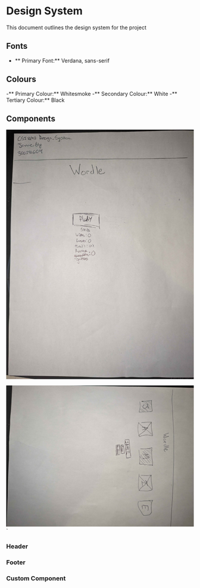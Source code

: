 # Design System

This document outlines the design system for the project

## Fonts
- ** Primary Font:** Verdana, sans-serif

## Colours

-** Primary Colour:** Whitesmoke
-** Secondary Colour:** White
-** Tertiary  Colour:** Black

## Components
![Component](/docs/assets/design_system/Wordle_component1.jpg)

![Component](/docs/assets/design_system/Wordle_component2.jpg)`
### Header

### Footer

### Custom Component


